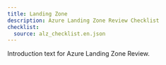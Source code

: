 ```yaml
---
title: Landing Zone
description: Azure Landing Zone Review Checklist 
checklist:
  source: alz_checklist.en.json
---
```


Introduction text for Azure Landing Zone Review.